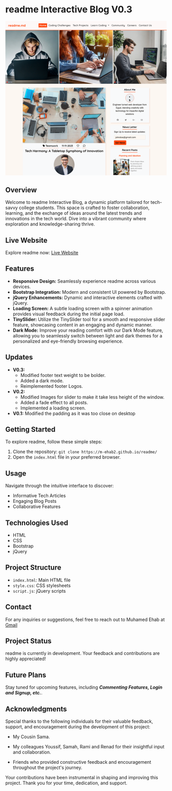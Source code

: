 # readme Interactive Blog V0.3

![Website Screenshot](./readme.png)

## Overview

Welcome to readme Interactive Blog, a dynamic platform tailored for tech-savvy college students. This space is crafted to foster collaboration, learning, and the exchange of ideas around the latest trends and innovations in the tech world. Dive into a vibrant community where exploration and knowledge-sharing thrive.

## Live Website

Explore readme now: [Live Website](https://m-ehab2.github.io/readme/)

## Features

-   **Responsive Design:** Seamlessly experience readme across various devices.
-   **Bootstrap Integration:** Modern and consistent UI powered by Bootstrap.
-   **jQuery Enhancements:** Dynamic and interactive elements crafted with jQuery.
-   **Loading Screen:** A subtle loading screen with a spinner animation provides visual feedback during the initial page load.
-   **TinySlider:** Utilize the TinySlider tool for a smooth and responsive slider feature, showcasing content in an engaging and dynamic manner.
-   **Dark Mode:** Improve your reading comfort with our Dark Mode feature, allowing you to seamlessly switch between light and dark themes for a personalized and eye-friendly browsing experience.

## Updates

-   **V0.3:**
    -   Modified footer text weight to be bolder.
    -   Added a dark mode.
    -   Reimplemented footer Logos.
-   **V0.2:**
    -   Modified Images for slider to make it take less height of the window.
    -   Added a fade effect to all posts.
    -   Implemented a loading screen.
-   **V0.1:** Modified the padding as it was too close on desktop

## Getting Started

To explore readme, follow these simple steps:

1. Clone the repository: `git clone https://m-ehab2.github.io/readme/`
2. Open the `index.html` file in your preferred browser.

## Usage

Navigate through the intuitive interface to discover:

-   Informative Tech Articles
-   Engaging Blog Posts
-   Collaborative Features

## Technologies Used

-   HTML
-   CSS
-   Bootstrap
-   jQuery

## Project Structure

-   `index.html`: Main HTML file
-   `style.css`: CSS stylesheets
-   `script.js`: jQuery scripts

## Contact

For any inquiries or suggestions, feel free to reach out to Muhamed Ehab at [Gmail](mailto:muhamedehab1@gmail.com?subject=Readme%20Blog%20Repo)

## Project Status

readme is currently in development. Your feedback and contributions are highly appreciated!

## Future Plans

Stay tuned for upcoming features, including **_Commenting Features, Login and Signup, etc._**.

## Acknowledgments

Special thanks to the following individuals for their valuable feedback, support, and encouragement during the development of this project:

-   My Cousin Sama.

-   My colleagues Youssif, Samah, Rami and Renad for their insightful input and collaboration.

-   Friends who provided constructive feedback and encouragement throughout the project's journey.

Your contributions have been instrumental in shaping and improving this project. Thank you for your time, dedication, and support.
